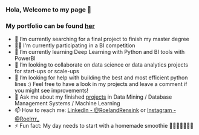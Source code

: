 ### Hola, Welcome to my page 👋
### My portfolio can be found [her](https://github.com/roelrrr/Portfolio)


- 🔭 I’m currently searching for a final project to finish my master degree
- 👷🏻  I'm currently participating in a BI competition 
- 🌱 I’m currently learning Deep Learning with Python and BI tools with PowerBI
- 👯 I’m looking to collaborate on data science or data analytics projects for start-ups or scale-ups 
- 🤔 I’m looking for help with building the best and most efficient python lines :)
     Feel free to have a look in my projects and leave a comment if you might see improvements!
- 💬 Ask me about my finished [projects](https://github.com/roelrrr/Portfolio) in Data Mining / Database Management Systems / Machine Learning 
- 📫 How to reach me: [LinkedIn - @RoelandRensink](https://www.linkedin.com/in/roeland-rensink-44a63914a/) or [Instagram - @Roelrrr_](https://www.instagram.com/roelrrr_/)
- ⚡ Fun fact: My day needs to start with a homemade smoothie 🍌🍓🍏🥦🥒🥕🥭
